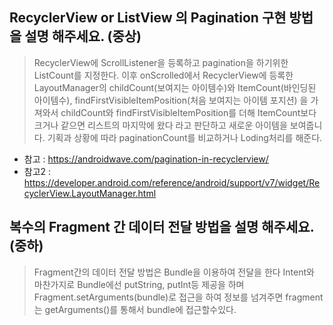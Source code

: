 ## RecyclerView or ListView 의 Pagination 구현 방법을 설명 해주세요. (중상)
> RecyclerView에 ScrollListener을 등록하고 pagination을 하기위한 ListCount를 지정한다. 
이후 onScrolled에서 RecyclerView에 등록한 LayoutManager의 childCount(보여지는 아이템수)와 ItemCount(바인딩된 아이템수), findFirstVisibleItemPosition(처음 보여지는 아이템 포지션) 
을 가져와서 childCount와 findFirstVisibleItemPosition를 더해 ItemCount보다 크거나 같으면 리스트의 마지막에 왔다 라고 판단하고 새로운 아이템을 보여줍니다. 
기획과 상황에 따라 paginationCount를 비교하거나 Loding처리를 해준다.

- 참고 : https://androidwave.com/pagination-in-recyclerview/
- 참고2 : https://developer.android.com/reference/android/support/v7/widget/RecyclerView.LayoutManager.html
## 복수의 Fragment 간 데이터 전달 방법을 설명 해주세요. (중하)
> Fragment간의 데이터 전달 방법은 Bundle을 이용하여 전달을 한다 Intent와 마찬가지로 Bundle에선 putString, putInt등 제공을 하며 Fragment.setArguments(bundle)로 
접근을 하여 정보를 넘겨주면 fragment는 getArguments()를 통해서 bundle에 접근할수있다.

